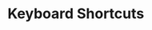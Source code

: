 # Keyboard Shortcuts

<lively-script><script>
async function extractShortCuts(url){
  const content = await fetch(url).then(r => r.text());
  return <table>{...
    content.split("\n")
      .filter(ea => ea.match(/#KeyboardShortcut/))
      .map(ea => {
        const line = ea.replace(/.*#KeyboardShortcut /,"");
        const separatorIndex = line.indexOf(' ');
        const shortcut = line.substr(0, separatorIndex);
        const description = line.substr(separatorIndex + 1);
        return <tr>
          <td style="font-weight: bold">{shortcut}</td>
          <td>{description}</td>
        </tr>;
      })
  }</table>;
}

const result = <div>
  <h2>Global Shortcuts</h2>
  {extractShortCuts(lively4url + "/src/client/keys.js")}
  <h2>Code Mirror Shortcuts</h2>
  {extractShortCuts(lively4url + "/src/components/widgets/lively-code-mirror.js")}
  <h2>Module Specific Shortcuts</h2>
  <h2>Vivide Step Editor Shortcuts</h2>
  {extractShortCuts(lively4url + "/src/client/vivide/components/vivide-step-editor.js")}
  <h2>Vivide Text Widget Shortcuts</h2>
  {extractShortCuts(lively4url + "/src/client/vivide/components/vivide-text-widget.js")}
  <h2>Expose Shortcuts</h2>
  {extractShortCuts(lively4url + "/src/client/expose.js")}
  <h2>Graffle Shortcuts</h2>
  {extractShortCuts(lively4url + "/src/client/graffle.js")}
</div>;

result
</script><lively-script>